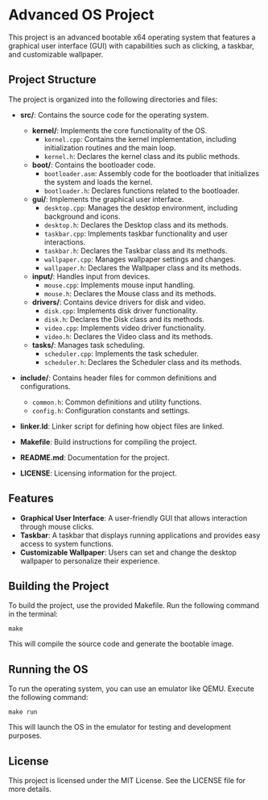 # Advanced OS Project

This project is an advanced bootable x64 operating system that features a graphical user interface (GUI) with capabilities such as clicking, a taskbar, and customizable wallpaper.

## Project Structure

The project is organized into the following directories and files:

- **src/**: Contains the source code for the operating system.
  - **kernel/**: Implements the core functionality of the OS.
    - `kernel.cpp`: Contains the kernel implementation, including initialization routines and the main loop.
    - `kernel.h`: Declares the kernel class and its public methods.
  - **boot/**: Contains the bootloader code.
    - `bootloader.asm`: Assembly code for the bootloader that initializes the system and loads the kernel.
    - `bootloader.h`: Declares functions related to the bootloader.
  - **gui/**: Implements the graphical user interface.
    - `desktop.cpp`: Manages the desktop environment, including background and icons.
    - `desktop.h`: Declares the Desktop class and its methods.
    - `taskbar.cpp`: Implements taskbar functionality and user interactions.
    - `taskbar.h`: Declares the Taskbar class and its methods.
    - `wallpaper.cpp`: Manages wallpaper settings and changes.
    - `wallpaper.h`: Declares the Wallpaper class and its methods.
  - **input/**: Handles input from devices.
    - `mouse.cpp`: Implements mouse input handling.
    - `mouse.h`: Declares the Mouse class and its methods.
  - **drivers/**: Contains device drivers for disk and video.
    - `disk.cpp`: Implements disk driver functionality.
    - `disk.h`: Declares the Disk class and its methods.
    - `video.cpp`: Implements video driver functionality.
    - `video.h`: Declares the Video class and its methods.
  - **tasks/**: Manages task scheduling.
    - `scheduler.cpp`: Implements the task scheduler.
    - `scheduler.h`: Declares the Scheduler class and its methods.

- **include/**: Contains header files for common definitions and configurations.
  - `common.h`: Common definitions and utility functions.
  - `config.h`: Configuration constants and settings.

- **linker.ld**: Linker script for defining how object files are linked.

- **Makefile**: Build instructions for compiling the project.

- **README.md**: Documentation for the project.

- **LICENSE**: Licensing information for the project.

## Features

- **Graphical User Interface**: A user-friendly GUI that allows interaction through mouse clicks.
- **Taskbar**: A taskbar that displays running applications and provides easy access to system functions.
- **Customizable Wallpaper**: Users can set and change the desktop wallpaper to personalize their experience.

## Building the Project

To build the project, use the provided Makefile. Run the following command in the terminal:

```
make
```

This will compile the source code and generate the bootable image.

## Running the OS

To run the operating system, you can use an emulator like QEMU. Execute the following command:

```
make run
```

This will launch the OS in the emulator for testing and development purposes.

## License

This project is licensed under the MIT License. See the LICENSE file for more details.